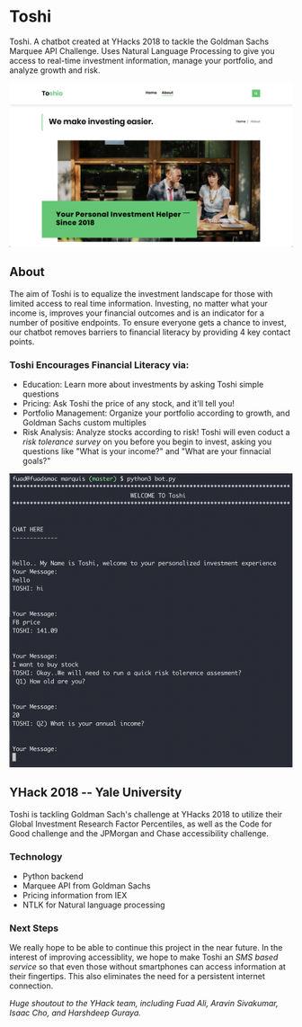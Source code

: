 # Toshi
 Toshi. A chatbot created at YHacks 2018 to tackle the Goldman Sachs Marquee API Challenge. Uses Natural Language Processing to give you access to real-time investment information, manage your portfolio, and analyze growth and risk.
 

 ![Image Not Found](toshiabout.png)


 ## About
 The aim of Toshi is to equalize the investment landscape for those with limited access to real time information. Investing, no matter what your income is, improves your financial outcomes and is an indicator for a number of positive endpoints. To ensure everyone gets a chance to invest, our chatbot removes barriers to financial literacy by providing 4 key contact points.

### Toshi Encourages Financial Literacy via:
 * Education: Learn more about investments by asking Toshi simple questions
 * Pricing: Ask Toshi the price of any stock, and it'll tell you!
 * Portfolio Management: Organize your portfolio according to growth, and Goldman Sachs custom multiples
 * Risk Analysis: Analyze stocks according to risk! Toshi will even coduct a *risk tolerance survey* on you before you begin to invest, asking you questions like "What is your income?" and "What are your finnacial goals?"
 
 ![Image Not Found](botoutput.png)
 
 ## YHack 2018 -- Yale University 
 Toshi is tackling Goldman Sach's challenge at YHacks 2018 to utilize their Global Investment Research Factor Percentiles, as well as the Code for Good challenge and the JPMorgan and Chase accessibility challenge.


 ### Technology
 * Python backend
 * Marquee API from Goldman Sachs
 * Pricing information from IEX
 * NTLK for Natural language processing
 
 

 ### Next Steps

 We really hope to be able to continue this project in the near future. In the interest of improving accessiblity, we hope to make Toshi an *SMS based service* so that even those without smartphones can access information at their fingertips. This also eliminates the need for a persistent internet connection.

 *Huge shoutout to the YHack team, including Fuad Ali, Aravin Sivakumar, Isaac Cho, and Harshdeep Guraya.*

